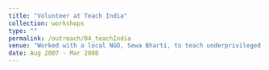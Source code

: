 ```yaml
---
title: "Volunteer at Teach India"
collection: workshops
type: ""
permalink: /outreach/04_teachIndia
venue: "Worked with a local NGO, Sewa Bharti, to teach underprivileged kids Science and Math."
date: Aug 2007 - Mar 2008
---
```


